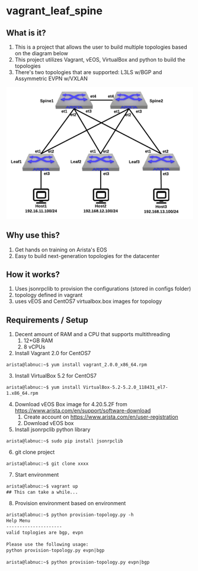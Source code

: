 # vagrant_leaf_spine

## What is it?
1. This is a project that allows the user to build multiple topologies based on the diagram below
2. This project utilizes Vagrant, vEOS, VirtualBox and python to build the topologies
3. There's two topologies that are supported: L3LS w/BGP and Assymmetric EVPN w/VXLAN

![alt text](https://github.com/mtharpie/vagrant_leaf_spine/blob/master/images/vagrant-leaf-spine.png)

## Why use this?
1. Get hands on training on Arista's EOS
2. Easy to build next-generation topologies for the datacenter

## How it works?
1. Uses jsonrpclib to provision the configurations (stored in configs folder)
2. topology defined in vagrant
3. uses vEOS and CentOS7 virtualbox.box images for topology

## Requirements / Setup
1. Decent amount of RAM and a CPU that supports multithreading
    1. 12+GB RAM
    2. 8 vCPUs
2. Install Vagrant 2.0 for CentOS7
```
arista@labnuc:~$ yum install vagrant_2.0.0_x86_64.rpm
```
3. Install VirtualBox 5.2 for CentOS7
```
arista@labnuc:~$ yum install VirtualBox-5.2-5.2.0_118431_el7-1.x86_64.rpm
```
4. Download vEOS Box image for 4.20.5.2F from https://www.arista.com/en/support/software-download
    1. Create account on https://www.arista.com/en/user-registration
    2. Download vEOS box
5. Install jsonrpclib python library
```
arista@labnuc:~$ sudo pip install jsonrpclib
```
6. git clone project
```
arista@labnuc:~$ git clone xxxx
```
7. Start environment
```
arista@labnuc:~$ vagrant up
## This can take a while...
```
8. Provision environment based on environment
```
arista@labnuc:~$ python provision-topology.py -h
Help Menu
---------------------
valid toplogies are bgp, evpn

Please use the following usage:
python provision-topology.py evpn|bgp

arista@labnuc:~$ python provision-topology.py evpn|bgp
```
